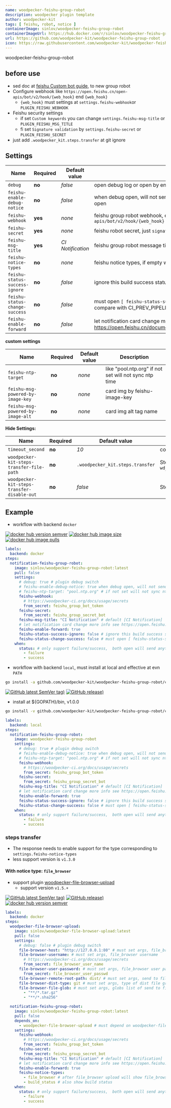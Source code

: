 ```yaml
---
name: woodpecker-feishu-group-robot
description: woodpecker plugin template
author: woodpecker-kit
tags: [ feishu, robot, notice ]
containerImage: sinlov/woodpecker-feishu-group-robot
containerImageUrl: https://hub.docker.com/r/sinlov/woodpecker-feishu-group-robot
url: https://github.com/woodpecker-kit/woodpecker-feishu-group-robot
icon: https://raw.githubusercontent.com/woodpecker-kit/woodpecker-feishu-group-robot/main/doc/icon.png
---
```


woodpecker-feishu-group-robot

## before use

- sed doc at [feishu Custom bot guide](https://open.feishu.cn/document/ukTMukTMukTM/ucTM5YjL3ETO24yNxkjN?lang=en-US), to
  new group robot
- Configure webhook like `https://open.feishu.cn/open-apis/bot/v2/hook/{web_hook}` end `{web_hook}`
    - `{web_hook}` must settings at `settings.feishu-webhook`or `PLUGIN_FEISHU_WEBHOOK`
- Feishu security settings
    - if set `Custom keywords` you can change `settings.feishu-msg-title` or `PLUGIN_FEISHU_MSG_TITLE`
    - fi set `Signature validation` by `settings.feishu-secret` or `PLUGIN_FEISHU_SECRET`
- just add `.woodpecker_kit.steps.transfer` at git ignore

## Settings

| Name                           | Required | Default value     | Description                                                                                                       |
|--------------------------------|----------|-------------------|-------------------------------------------------------------------------------------------------------------------|
| `debug`                        | **no**   | *false*           | open debug log or open by env `PLUGIN_DEBUG`                                                                      |
| `feishu-enable-debug-notice`   | **no**   | *false*           | when debug open, will not send message, must enable it to notice under debug open                                 |
| `feishu-webhook`               | **yes**  | *none*            | feishu group robot webhook, end of feishu robot `https://open.feishu.cn/open-apis/bot/v2/hook/{web_hook}`         |
| `feishu-secret`                | **yes**  | *none*            | feishu robot secret, just `signature verification`, empty will not open.                                          |
| `feishu-msg-title`             | **yes**  | *CI Notification* | feishu group robot message title, most input `Security settings area` keywords                                    |
| `feishu-notice-types`          | **no**   | *none*            | feishu notice types, if empty will use `[ build_status ]`                                                         |
| `feishu-status-success-ignore` | **no**   | *false*           | ignore this build success status                                                                                  |
| `feishu-status-change-success` | **no**   | *false*           | must open `[ feishu-status-success-ignore ]`, when status change to success, compare with CI_PREV_PIPELINE_STATUS |
| `feishu-enable-forward`        | **no**   | *false*           | let notification card change more info see https://open.feishu.cn/document/ukTMukTMukTM/uAjNwUjLwYDM14CM2ATN      |

**custom settings**

| Name                              | Required | Default value | Description                                           |
|-----------------------------------|----------|---------------|-------------------------------------------------------|
| `feishu-ntp-target`               | **no**   | *none*        | like "pool.ntp.org" if not set will not sync ntp time |
| `feishu-msg-powered-by-image-key` | **no**   | *none*        | card img by feishu-image-key                          |
| `feishu-msg-powered-by-image-alt` | **no**   | *none*        | card img alt tag name                                 |

**Hide Settings:**

| Name                                        | Required | Default value                    | Description                                                                      |
|---------------------------------------------|----------|----------------------------------|----------------------------------------------------------------------------------|
| `timeout_second`                            | **no**   | *10*                             | command timeout setting by second                                                |
| `woodpecker-kit-steps-transfer-file-path`   | **no**   | `.woodpecker_kit.steps.transfer` | Steps transfer file path, default by `wd_steps_transfer.DefaultKitStepsFileName` |
| `woodpecker-kit-steps-transfer-disable-out` | **no**   | *false*                          | Steps transfer write disable out                                                 |

## Example

- workflow with backend `docker`

[![docker hub version semver](https://img.shields.io/docker/v/sinlov/woodpecker-feishu-group-robot?sort=semver)](https://hub.docker.com/r/sinlov/woodpecker-feishu-group-robot/tags?page=1&ordering=last_updated)
[![docker hub image size](https://img.shields.io/docker/image-size/sinlov/woodpecker-feishu-group-robot)](https://hub.docker.com/r/sinlov/woodpecker-feishu-group-robot)
[![docker hub image pulls](https://img.shields.io/docker/pulls/sinlov/woodpecker-feishu-group-robot)](https://hub.docker.com/r/sinlov/woodpecker-feishu-group-robot/tags?page=1&ordering=last_updated)

```yml
labels:
  backend: docker
steps:
  notification-feishu-group-robot:
    image: sinlov/woodpecker-feishu-group-robot:latest
    pull: false
    settings:
      # debug: true # plugin debug switch
      # feishu-enable-debug-notice: true when debug open, will not send message, must enable it to notice under debug open
      # feishu-ntp-target: "pool.ntp.org" # if not set will not sync ntp time
      feishu-webhook:
        # https://woodpecker-ci.org/docs/usage/secrets
        from_secret: feishu_group_bot_token
      feishu-secret:
        from_secret: feishu_group_secret_bot
      feishu-msg-title: "CI Notification" # default [CI Notification]
      # let notification card change more info see https://open.feishu.cn/document/ukTMukTMukTM/uAjNwUjLwYDM14CM2ATN
      feishu-enable-forward: true
      feishu-status-success-ignore: false # ignore this build success status
      feishu-status-change-success: false # must open [ feishu-status-success-ignore ], when status change to success, compare with CI_PREV_PIPELINE_STATUS
    when:
      status: # only support failure/success,  both open will send anything
        - failure
        - success
```

- workflow with backend `local`, must install at local and effective at evn `PATH`

```bash
go install -a github.com/woodpecker-kit/woodpecker-feishu-group-robot/cmd/woodpecker-feishu-group-robot@latest
```

[![GitHub latest SemVer tag)](https://img.shields.io/github/v/tag/woodpecker-kit/woodpecker-feishu-group-robot)](https://github.com/woodpecker-kit/woodpecker-feishu-group-robot/tags)
[![GitHub release)](https://img.shields.io/github/v/release/woodpecker-kit/woodpecker-feishu-group-robot)](https://github.com/woodpecker-kit/woodpecker-feishu-group-robot/releases)

- install at ${GOPATH}/bin, v1.0.0

```bash
go install -v github.com/woodpecker-kit/woodpecker-feishu-group-robot/cmd/woodpecker-feishu-group-robot@v1.0.0
```

```yml
labels:
  backend: local
steps:
  notification-feishu-group-robot:
    image: woodpecker-feishu-group-robot
    settings:
      # debug: true # plugin debug switch
      # feishu-enable-debug-notice: true when debug open, will not send message, must enable it to notice under debug open
      # feishu-ntp-target: "pool.ntp.org" # if not set will not sync ntp time
      feishu-webhook:
        # https://woodpecker-ci.org/docs/usage/secrets
        from_secret: feishu_group_bot_token
      feishu-secret:
        from_secret: feishu_group_secret_bot
      feishu-msg-title: "CI Notification" # default [CI Notification]
      # let notification card change more info see https://open.feishu.cn/document/ukTMukTMukTM/uAjNwUjLwYDM14CM2ATN
      feishu-enable-forward: true
      feishu-status-success-ignore: false # ignore this build success status
      feishu-status-change-success: false # must open [ feishu-status-success-ignore ], when status change to success, compare with CI_PREV_PIPELINE_STATUS
    when:
      status: # only support failure/success,  both open will send anything
        - failure
        - success
```

### steps transfer

- The response needs to enable support for the type corresponding to `settings.feishu-notice-types`
- less support version is `v1.3.0`

#### With notice type: `file_browser`

- support plugin [woodpecker-file-browser-upload](https://github.com/woodpecker-kit/woodpecker-file-browser-upload)
    - support version `v1.5.+`

[![GitHub latest SemVer tag)](https://img.shields.io/github/v/tag/woodpecker-kit/woodpecker-file-browser-upload)](https://github.com/woodpecker-kit/woodpecker-file-browser-upload/tags)
[![GitHub release)](https://img.shields.io/github/v/release/woodpecker-kit/woodpecker-file-browser-upload)](https://github.com/woodpecker-kit/woodpecker-file-browser-upload/releases)
[![docker hub version semver](https://img.shields.io/docker/v/sinlov/woodpecker-file-browser-upload?sort=semver)](https://hub.docker.com/r/sinlov/woodpecker-file-browser-upload/tags?page=1&ordering=last_updated)

```yml
labels:
  backend: docker
steps:
  woodpecker-file-browser-upload:
    image: sinlov/woodpecker-file-browser-upload:latest
    pull: false
    settings:
      # debug: false # plugin debug switch
      file-browser-host: "http://127.0.0.1:80" # must set args, file_browser host like http://127.0.0.1:80
      file-browser-username: # must set args, file_browser username
        # https://woodpecker-ci.org/docs/usage/secrets
        from_secret: file_browser_user_name
      file-browser-user-password: # must set args, file_browser user password
        from_secret: file_browser_user_passwd
      file-browser-remote-root-path: dist/ # must set args, send to file_browser base path
      file-browser-dist-type: git # must set args, type of dist file graph only can use: git, custom
      file-browser-file-glob: # must set args, globs list of send to file_browser under file-browser-target-dist-root-path
        - "**/*.tar.gz"
        - "**/*.sha256"

  notification-feishu-group-robot:
    image: sinlov/woodpecker-feishu-group-robot:latest
    pull: false
    depends_on:
      - woodpecker-file-browser-upload # must depend on woodpecker-file-browser-upload plugin
    settings:
      feishu-webhook:
        # https://woodpecker-ci.org/docs/usage/secrets
        from_secret: feishu_group_bot_token
      feishu-secret:
        from_secret: feishu_group_secret_bot
      feishu-msg-title: "CI Notification" # default [CI Notification]
      # let notification card change more info see https://open.feishu.cn/document/ukTMukTMukTM/uAjNwUjLwYDM14CM2ATN
      feishu-enable-forward: true
      feishu-notice-types:
        - file_browser # after file_browser upload will show file_browser info
        - build_status # also show build status
    when:
      status: # only support failure/success,  both open will send anything
        - failure
        - success
```
